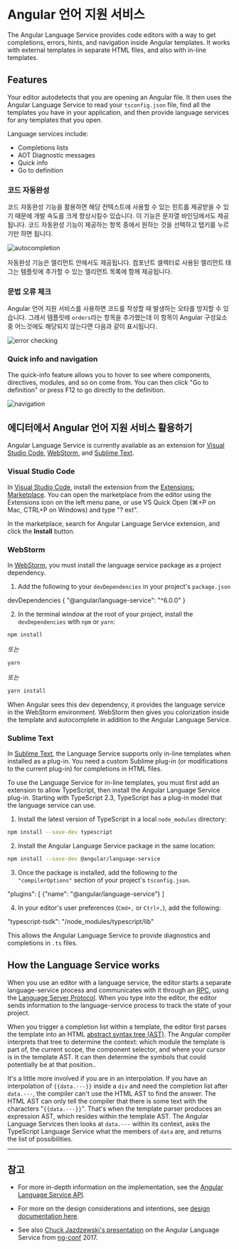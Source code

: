 <!--
# Angular Language Service
-->
# Angular 언어 지원 서비스

The Angular Language Service provides code editors with a way to get completions, errors,
hints, and navigation inside Angular templates.
It works with external templates in separate HTML files, and also with in-line templates.

## Features

Your editor autodetects that you are opening an Angular file.
It then uses the Angular Language Service to read your `tsconfig.json` file, find all the
templates you have in your application, and then provide language services for any templates that you open.

Language services include:

* Completions lists
* AOT Diagnostic messages
* Quick info
* Go to definition


<!--
### Autocompletion
-->
### 코드 자동완성

<!--
Autocompletion can speed up your development time by providing you with
contextual possibilities and hints as you type.
This example shows autocomplete in an interpolation. As you type it out,
you can hit tab to complete.
-->
코드 자동완성 기능을 활용하면 해당 컨텍스트에 사용할 수 있는 힌트를 제공받을 수 있기 때문에 개발 속도를 크게 향상시킬수 있습니다.
이 기능은 문자열 바인딩에서도 제공됩니다.
코드 자동완성 기능이 제공하는 항목 중에서 원하는 것을 선택하고 탭키를 누르기만 하면 됩니다.

<div class="lightbox">
  <img src="generated/images/guide/language-service/language-completion.gif" alt="autocompletion">
</div>

<!--
There are also completions within elements. Any elements you have as a component selector will
show up in the completion list.
-->
자동완성 기능은 엘리먼트 안에서도 제공됩니다.
컴포넌트 셀렉터로 사용된 엘리먼트 태그는 템플릿에 추가할 수 있는 엘리먼트 목록에 함께 제공됩니다.

<!--
### Error checking
-->
### 문법 오류 체크

<!--
The Angular Language Service can forewarn you of mistakes in your code.
In this example, Angular doesn't know what `orders` is or where it comes from.
-->
Angular 언어 지원 서비스를 사용하면 코드를 작성할 때 발생하는 오타를 방지할 수 있습니다.
그래서 템플릿에 `orders`라는 항목을 추가했는데 이 항목이 Angular 구성요소 중 어느것에도 해당되지 않는다면 다음과 같이 표시됩니다.

<div class="lightbox">
  <img src="generated/images/guide/language-service/language-error.gif" alt="error checking">
</div>

### Quick info and navigation

The quick-info feature allows you to hover to see where components, directives, modules, and so on come from.
You can then click "Go to definition" or press F12 to go directly to the definition.

<div class="lightbox">
  <img src="generated/images/guide/language-service/language-navigation.gif" alt="navigation">
</div>


<!--
## Angular Language Service in your editor
-->
## 에디터에서 Angular 언어 지원 서비스 활용하기

Angular Language Service is currently available as an extension for [Visual Studio Code](https://code.visualstudio.com/),
[WebStorm](https://www.jetbrains.com/webstorm), and [Sublime Text](https://www.sublimetext.com/).

### Visual Studio Code

In [Visual Studio Code](https://code.visualstudio.com/), install the extension from the [Extensions: Marketplace](https://marketplace.visualstudio.com/items?itemName=Angular.ng-template). You can open the marketplace from the editor using the Extensions icon on the left menu pane, or use VS Quick Open (⌘+P on Mac, CTRL+P on Windows) and type "? ext".

In the marketplace, search for Angular Language Service extension, and click the **Install** button.

### WebStorm

In [WebStorm](https://www.jetbrains.com/webstorm/), you must install the language service package as a project dependency.

1. Add the following to your `devDependencies` in your project's `package.json`

<code-example language="json" header="package.json">
devDependencies {
  "@angular/language-service": "^6.0.0"
}
</code-example>

2. In the terminal window at the root of your project, install the `devDependencies` with `npm` or `yarn`:

```sh
npm install
```
<!--
*OR*
-->
*또는*

```sh
yarn
```

<!--
*OR*
-->
*또는*

```sh
yarn install
```

When Angular sees this dev dependency, it provides the language service in the WebStorm environment.
WebStorm then gives you colorization inside the template and autocomplete in addition to the Angular Language Service.


### Sublime Text

In [Sublime Text](https://www.sublimetext.com/), the Language Service supports only in-line templates when installed as a plug-in.
You need a custom Sublime plug-in (or modifications to the current plug-in) for completions in HTML files.

To use the Language Service for in-line templates, you must first add an extension to allow TypeScript, then install the Angular Language Service plug-in. Starting with TypeScript 2.3, TypeScript has a plug-in model that the language service can use.

1. Install the latest version of TypeScript in a local `node_modules` directory:

```sh
npm install --save-dev typescript
```

2. Install the Angular Language Service package in the same location:

```sh
npm install --save-dev @angular/language-service
```

3. Once the package is installed,  add the following to the `"compilerOptions"` section of your project's `tsconfig.json`.

<code-example language="json" header="tsconfig.json">
  "plugins": [
      {"name": "@angular/language-service"}
  ]
</code-example>

4. In your editor's user preferences (`Cmd+,` or `Ctrl+,`), add the following:

<code-example language="json" header="Sublime Text user preferences">
"typescript-tsdk": "<path to your folder>/node_modules/typescript/lib"
</code-example>

This allows the Angular Language Service to provide diagnostics and completions in `.ts` files.




## How the Language Service works

When you use an editor with a language service, the editor starts a separate language-service process
and communicates with it through an [RPC](https://en.wikipedia.org/wiki/Remote_procedure_call), using the [Language Server Protocol](https://microsoft.github.io/language-server-protocol/).
When you type into the editor, the editor sends information to the language-service process to
track the state of your project.

When you trigger a completion list within a template, the editor first parses the template into an
HTML [abstract syntax tree (AST)](https://en.wikipedia.org/wiki/Abstract_syntax_tree).
The Angular compiler interprets that tree to determine the context: which module the template is part of, the current scope, the component selector, and where your cursor is in the template AST. It can then determine the symbols that could potentially be at that position..

It's a little more involved if you are in an interpolation.
If you have an interpolation of `{{data.---}}` inside a `div` and need the completion list after `data.---`, the compiler can't use the HTML AST to find the answer.
The HTML AST can only tell the compiler that there is some text with the characters "`{{data.---}}`".
That's when the template parser produces an expression AST, which resides within the template AST.
The Angular Language Services then looks at `data.---` within its context, asks the TypeScript Language Service what the members of `data` are, and returns the list of possibilities.

<hr>

<!--
## More information
-->
## 참고

* For more in-depth information on the implementation, see the
[Angular Language Service API](https://github.com/angular/angular/blob/master/packages/language-service/src/types.ts).

* For more on the design considerations and intentions, see [design documentation here](https://github.com/angular/vscode-ng-language-service/wiki/Design).

* See also [Chuck Jazdzewski's presentation](https://www.youtube.com/watch?v=ez3R0Gi4z5A&t=368s) on the Angular Language Service from [ng-conf](https://www.ng-conf.org/) 2017.
